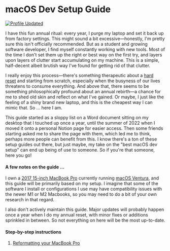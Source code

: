 # macOS Dev Setup Guide

[![Profile Updated](https://img.shields.io/github/last-commit/ew2664/macos-dev-setup-guide?label=last%20updated&style=flat)](https://github.com/ew2664/macos-dev-setup-guide)

I have this fun annual ritual: every year, I purge my laptop and set it back up from factory settings. This might sound a bit excessive—honestly, I'm pretty sure this isn't officially recommended. But as a student and growing software developer, I find myself constantly working with new tools. Most of the time I don't set them up the right or best way on the first try, and layers upon layers of clutter start accumulating on my machine. This is a simple, half-decent albeit brutish way I've found for getting rid of that clutter.

I really enjoy this process—there's something therapeutic about a [hard reset](https://madison365.com/time-for-a-hard-reset/) and starting from scratch, especially when the busyness of our lives threatens to consume everything. And above that, there seems to be something philosophically profound about an annual rebirth—a chance for me to shed old skin and reflect on what I've gained. Or maybe, I just like the feeling of a shiny brand new laptop, and this is the cheapest way I can mimic that. So ... here I am.

This guide started as a sloppy list on a Word document sitting on my desktop that I touched up once a year, until the summer of 2022 when I moved it onto a personal Notion page for easier access. Then some friends starting asked me to share the page with them, which led me to think, perhaps more people can benefit from this. I know there's a ton of these setup guides out there, but just maybe, my take on the "best macOS dev setup" can end up being of use to someone. So if you're that someone, here you go!

#### A few notes on the guide ...

I own a [2017 15-inch MacBook Pro](https://support.apple.com/kb/SP756?locale=en_US) currently running [macOS Ventura](https://www.apple.com/macos/ventura/), and this guide will be primarily based on my setup. I imagine that some of the software I install or configurations I use may have compatibility issues with the newer M1 or M2 Macbooks, so you may need to do a bit of your own research in that regard.

I also don't actively maintain this guide. Major updates will probably happen once a year when I do my annual reset, with minor fixes or additions sprinkled in between. So not everything on here will be the most up-to-date.

#### Step-by-step instructions

1. [Reformatting your MacBook Pro](./instructions/reformat.md)
